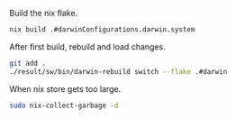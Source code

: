 Build the nix flake.

```bash
nix build .#darwinConfigurations.darwin.system
```

After first build, rebuild and load changes.

```bash
git add .
./result/sw/bin/darwin-rebuild switch --flake .#darwin
```

When nix store gets too large.

```bash
sudo nix-collect-garbage -d
```
